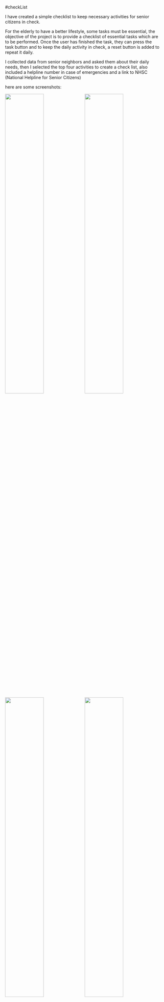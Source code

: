 #checkList

I have created a simple checklist to keep necessary activities for senior citizens in check.

For the elderly to have a better lifestyle, some tasks must be essential, the objective of the project is to provide a checklist of essential tasks which are to be performed.
Once the user has finished the task, they can press the task button and to keep the daily activity in check, a reset button is added to repeat it daily.

I collected data from senior neighbors and asked them about their daily needs, then I selected the top four activities to create a check list, also included a helpline number 
in case of emergencies and a link to NHSC (National Helpline for Senior Citizens)

here are some screenshots: 
<pre><img src="https://github.com/Paras911/checkList/assets/147081273/9c45edaa-cc6a-4913-a3ee-b09db338b524"width=50%> <img src="https://github.com/Paras911/checkList/assets/147081273/9dc1cb81-086b-42f5-87c5-cffd77414533"width=50%></pre>
<pre><img src="https://github.com/Paras911/checkList/assets/147081273/84495284-1c9d-4ee8-a6d1-30a9d99dc86d"width=50%> <img src="https://github.com/Paras911/checkList/assets/147081273/aa6fba54-8e0b-4bcd-a171-2e7beb260ae5"width=50%></pre>

Updates would be added such as a button to create new task.
